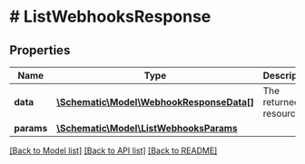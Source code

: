 # # ListWebhooksResponse

## Properties

Name | Type | Description | Notes
------------ | ------------- | ------------- | -------------
**data** | [**\Schematic\Model\WebhookResponseData[]**](WebhookResponseData.md) | The returned resources |
**params** | [**\Schematic\Model\ListWebhooksParams**](ListWebhooksParams.md) |  |

[[Back to Model list]](../../README.md#models) [[Back to API list]](../../README.md#endpoints) [[Back to README]](../../README.md)
